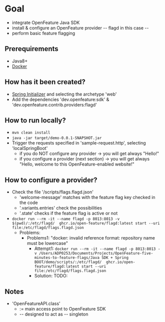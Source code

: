 # Goal
* integrate OpenFeature Java SDK
* install & configure an OpenFeature provider -- flagd in this case --
* perform basic feature flagging

## Prerequirements
* Java8+
* [Docker](https://docs.docker.com/get-docker/)

## How has it been created?
* [Spring Initializer](https://start.spring.io/) and selecting the archetype 'web'
* Add the dependencies 'dev.openfeature:sdk' & 'dev.openfeature.contrib.providers:flagd'

## How to run locally?
* `mvn clean install`
* `java -jar target/demo-0.0.1-SNAPSHOT.jar`
* Trigger the requests specified in 'sample-request.http', selecting 'localSpringBoot'
  * if you do NOT configure any provider -> you will get always "Hello!"
  * if you configure a provider (next section) -> you will get always "Hello, welcome to this OpenFeature-enabled website!"

## How to configure a provider?
* Check the file '/scripts/flags.flagd.json'
  * 'welcome-message' matches with the feature flag key checked in the code
  * '.variants.entries' check the possibilities
  * '.state' checks if the feature flag is active or not
* `docker run --rm -it --name flagd -p 8013:8013 -v $(pwd)/:/etc/flagd/  ghcr.io/open-feature/flagd:latest start --uri file:/etc/flagd/flags.flagd.json`
  * Problems:
    * Problems1: "docker: invalid reference format: repository name must be lowercase"
      * Attempt1: `docker run --rm -it --name flagd -p 8013:8013 -v /Users/ADP0253/Documents/Projects/OpenFeature-five-minutes-to-feature-flags/Java SDK + Spring BOOT/demo/scripts/:/etc/flagd/  ghcr.io/open-feature/flagd:latest start --uri file:/etc/flagd/flags.flagd.json`
      * Solution: TODO:

## Notes
* 'OpenFeatureAPI.class'
  * := main access point to OpenFeature SDK
  * -- designed to act as -- singleton
